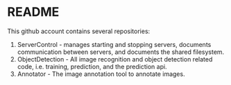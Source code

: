 # README

This github account contains several repositories:
1. ServerControl - manages starting and stopping servers, documents communication between servers, and documents the shared filesystem.
1. ObjectDetection - All image recognition and object detection related code, i.e. training, prediction, and the prediction api.
1. Annotator - The image annotation tool to annotate images.

